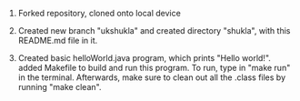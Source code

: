 1. Forked repository, cloned onto local device

2. Created new branch "ukshukla" and created directory "shukla", with this README.md file in it.

3. Created basic helloWorld.java program, which prints "Hello world!". added Makefile to build and run this program. To run, type in "make run" in the terminal. Afterwards, make sure to clean out all the .class files by running "make clean".
